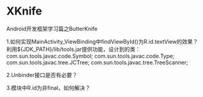 # XKnife
Android开发框架学习篇之ButterKnife

1.如何实现MainActivity_ViewBinding中findViewById()为R.id.textView的效果？
利用${JDK_PATH}/lib/tools.jar提供功能，设计到的类：
com.sun.tools.javac.code.Symbol;
com.sun.tools.javac.code.Type;
com.sun.tools.javac.tree.JCTree;
com.sun.tools.javac.tree.TreeScanner;

2.Unbinder接口是否有必要？

3.模块中R.id为非final，如何解决？
